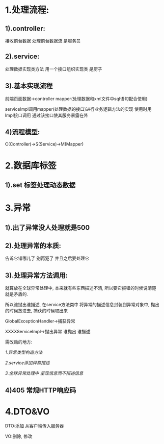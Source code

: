 # 1.处理流程:

## 1).controller:

接收前台数据 处理前台数据流 是服务员

## 2).service:

处理数据实现类方法 用一个接口组织实现类 是厨子

## 3).基本实现流程

前端页面数据->controller
mapper(处理数据和xml文件中sql语句配合使用)

serviceImpl调用mapper(处理数据的接口)进行业务逻辑方法的实现
使用时用Impl接口调用 通过该接口使其服务暴露在外

## 4)流程模型:

C(Controller)->S(Service)->M(Mapper)

# 2.数据库标签

## 1).set 标签处理动态数据

# 3.异常

## 1).出了异常没人处理就是500

## 2).处理异常的本质:

告诉它错哪儿了 别再犯了 并且之后要处理它

## 3).处理异常方法调用:

就算放在全球异常处理中, 本来就有些东西描述不清, 所以要它报错的时候说清楚就是矛盾的.

所以谁抛出谁描述, 在service方法类中 将异常的描述信息封装到异常对象中,  抛出的时候放进去, 捕获的时候取出来

GlobalExceptionHandler->捕获异常

XXXXServiceImpl->抛出异常 谁抛出 谁描述

需改动的地方:

*1.异常类型构造方法*

*2.service添加异常描述*

*3.全球异常处理中 呈现信息而不描述信息*

## 4)405 常规HTTP响应码

# 4.DTO&VO

DTO:添加 从客户端传入服务器

VO:删除, 修改 